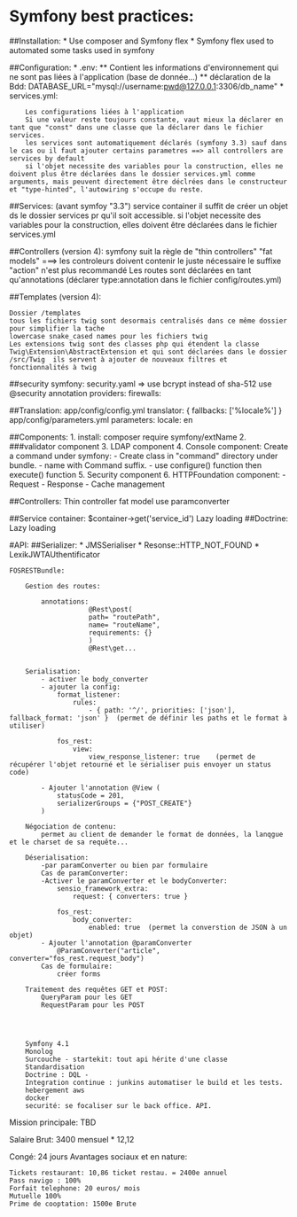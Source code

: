 Symfony best practices:
====

##Installation:
	* Use composer and Symfony flex
	* Symfony flex used to automated some tasks used in symfony


##Configuration:
	* .env:
		** Contient les informations d'environnement qui ne sont pas liées à l'application (base de donnée...)
		** déclaration de la Bdd: DATABASE_URL="mysql://username:pwd@127.0.0.1:3306/db_name"
	* services.yml:

		Les configurations liées à l'application
		Si une valeur reste toujours constante, vaut mieux la déclarer en tant que "const" dans une classe que la déclarer dans le fichier services.
		les services sont automatiquement déclarés (symfony 3.3) sauf dans le cas ou il faut ajouter certains parametres ==> all controllers are services by default
		si l'objet necessite des variables pour la construction, elles ne doivent plus être déclarées dans le dossier services.yml comme arguments, mais peuvent directement être déclrées dans le constructeur et "type-hinted", l'autowiring s'occupe du reste.


##Services: (avant symfoy "3.3")
	service container
	il suffit de créer un objet ds le dossier services pr qu'il soit accessible.
	si l'objet necessite des variables pour la construction, elles doivent être déclarées dans le fichier services.yml

##Controllers (version 4):
	symfony suit la règle de "thin controllers" "fat models" ===> les controleurs doivent contenir le juste nécessaire
	le suffixe "action" n'est plus recommandé
	Les routes sont déclarées en tant qu'annotations (déclarer type:annotation dans le fichier config/routes.yml)

##Templates (version 4):

	Dossier /templates
	tous les fichiers twig sont desormais centralisés dans ce même dossier pour simplifier la tache 
	lowercase snake_cased names pour les fichiers twig
	Les extensions twig sont des classes php qui étendent la classe Twig\Extension\AbstractExtension et qui sont déclarées dans le dossier /src/Twig  ils servent à ajouter de nouveaux filtres et fonctionnalités à twig

##security symfony:
 	security.yaml => use bcrypt instead of sha-512
 	use @security annotation
 	providers: 
 	firewalls:

##Translation:
 app/config/config.yml
  translator: { fallbacks: ['%locale%'] }
  app/config/parameters.yml
  	parameters:
    locale:     en

##Components:
	1. install: composer require symfony/extName
	2. ###validator component
    3. LDAP component
	4. Console component:
	 	Create a command under symfony:
	 		- Create class in "command" directory under bundle.
	 		- name with Command suffix.
	 		- use configure() function then execute() function
	5. Security component
	6. HTTPFoundation component:
	 		- Request
	 		- Response
	 		- Cache management

##Controllers:
	Thin controller fat model
	use paramconverter 

##Service container:
	$container->get('service_id')
	Lazy loading
##Doctrine:
	Lazy loading	



#API:
##Serializer:
	* JMSSerialiser
	* Resonse::HTTP_NOT_FOUND
	* LexikJWTAUthentificator

	FOSRESTBundle:

		Gestion des routes:

			annotations: 
						@Rest\post(
						path= "routePath",
						name= "routeName",
						requirements: {}
						)
						@Rest\get...


		Serialisation:
			- activer le body_converter
			- ajouter la config:
				format_listener:
				    rules:
				        - { path: '^/', priorities: ['json'], fallback_format: 'json' }  (permet de définir les paths et le format à utiliser)

				fos_rest:
				    view:
				        view_response_listener: true	(permet de récupérer l'objet retourné et le sérialiser puis envoyer un status code)

			- Ajouter l'annotation @View (
				statusCode = 201,
    		    serializerGroups = {"POST_CREATE"}
     		)

     	Négociation de contenu:
     		permet au client de demander le format de données, la lanqgue et le charset de sa requête...

     	Déserialisation:
     		-par paramConverter ou bien par formulaire
     		Cas de paramConverter:
     		-Activer le paramConverter et le bodyConverter:
     			sensio_framework_extra:
    				request: { converters: true }
    
				fos_rest:
				    body_converter:
				        enabled: true  (permet la converstion de JSON à un objet)
			- Ajouter l'annotation @paramConverter
				@ParamConverter("article", converter="fos_rest.request_body")
			Cas de formulaire:
				créer forms

		Traitement des requêtes GET et POST:
			QueryParam pour les GET
			RequestParam pour les POST




		Symfony 4.1
		Monolog
		Surcouche - startekit: tout api hérite d'une classe
		Standardisation
		Doctrine : DQL - 
		Integration continue : junkins automatiser le build et les tests.
		hebergement aws 
		docker 
		securité: se focaliser sur le back office. API.







Mission principale:
TBD

Salaire Brut: 
	3400 mensuel * 12,12
	

Congé:
24 jours
Avantages sociaux et en nature:

	Tickets restaurant: 10,86 ticket restau. = 2400e annuel
	Pass navigo : 100%
	Forfait telephone: 20 euros/ mois
	Mutuelle 100%
	Prime de cooptation: 1500e Brute